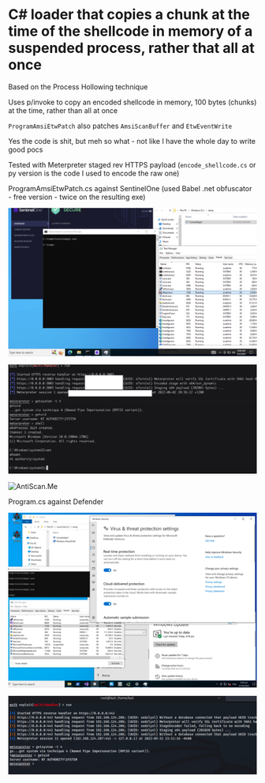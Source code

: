 # C# loader that copies a chunk at the time of the shellcode in memory of a suspended process, rather that all at once

Based on the Process Hollowing technique

Uses p/invoke to copy an encoded shellcode in memory, 100 bytes (chunks) at the time, rather than all at once

`ProgramAmsiEtwPatch` also patches `AmsiScanBuffer` and `EtwEventWrite`

Yes the code is shit, but meh so what - not like I have the whole day to write good pocs

Tested with Meterpreter staged rev HTTPS payload (`encode_shellcode.cs` or py version is the code I used to encode the raw one)

ProgramAmsiEtwPatch.cs against SentinelOne (used Babel .net obfuscator - free version - twice on the resulting exe)

![Windowz](https://github.com/clod81/loader_process_hollow_copy_in_chunk/blob/main/3.png?raw=true "Windowz")

![Meterpreter](https://github.com/clod81/loader_process_hollow_copy_in_chunk/blob/main/4.png?raw=true "Meterpreter")

![AntiScan.Me](https://antiscan.me/images/result/kdYvrxq5Jd42.png "AntiScan.Me")

Program.cs against Defender

![Windowz](https://github.com/clod81/loader_process_hollow_copy_in_chunk/blob/main/1.png?raw=true "Windowz")

![Meterpreter](https://github.com/clod81/loader_process_hollow_copy_in_chunk/blob/main/2.png?raw=true "Meterpreter")
